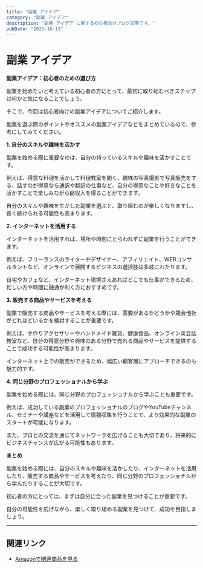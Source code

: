 ```yaml
---
title: "副業 アイデア"
category: "副業 アイデア"
description: "副業 アイデア に関する初心者向けブログ記事です。"
pubDate: "2025-10-13"
---
```


# 副業 アイデア

**副業アイデア：初心者のための選び方**

副業を始めたいと考えている初心者の方にとって、最初に取り組むべきステップは何かと気になることでしょう。

そこで、今回は初心者向けの副業アイデアについてご紹介します。

副業を選ぶ際のポイントやオススメの副業アイデアなどをまとめているので、参考にしてみてください。



**1. 自分のスキルや趣味を活かす**

副業を始める際に重要なのは、自分の持っているスキルや趣味を活かすことです。

例えば、得意な料理を活かして料理教室を開く、趣味の写真撮影で写真販売をする、話すのが得意なら通訳や翻訳の仕事など、自分の得意なことや好きなことを活かすことで楽しみながら副収入を得ることができます。

自分のスキルや趣味を生かした副業を選ぶと、取り組むのが楽しくなりますし、長く続けられる可能性も高まります。



**2. インターネットを活用する**

インターネットを活用すれば、場所や時間にとらわれずに副業を行うことができます。

例えば、フリーランスのライターやデザイナー、アフィリエイト、WEBコンサルタントなど、オンラインで展開するビジネスの選択肢は多岐にわたります。

自宅やカフェなど、インターネット環境さえあればどこでも仕事ができるため、忙しい方や時間に融通が利く方におすすめです。



**3. 販売する商品やサービスを考える**

副業で販売する商品やサービスを考える際には、需要があるかどうかや競合他社がどれほどいるかを検討することが重要です。

例えば、手作りアクセサリーやハンドメイド雑貨、健康食品、オンライン英会話教室など、自分の得意分野や興味のある分野で売れる商品やサービスを提供することで成功する可能性が高まります。

インターネット上での販売ができるため、幅広い顧客層にアプローチできるのも魅力的です。



**4. 同じ分野のプロフェッショナルから学ぶ**

副業を始める際には、同じ分野のプロフェッショナルから学ぶことも重要です。

例えば、成功している副業のプロフェッショナルのブログやYouTubeチャンネル、セミナーや講座などを活用して情報収集を行うことで、より効果的な副業のスタートが可能になります。

また、プロとの交流を通じてネットワークを広げることも大切であり、将来的にビジネスチャンスが広がる可能性もあります。



**まとめ**

副業を始める際には、自分のスキルや趣味を活かしたり、インターネットを活用したり、販売する商品やサービスを考えたり、同じ分野のプロフェッショナルから学んだりすることが大切です。

初心者の方にとっては、まずは自分に合った副業を見つけることが重要です。

自分の可能性を広げながら、楽しく取り組める副業を見つけて、成功を目指しましょう。



---

## 関連リンク

- [Amazonで関連商品を見る](https://www.amazon.co.jp/s?k=%E5%89%AF%E6%A5%AD+%E3%82%A2%E3%82%A4%E3%83%87%E3%82%A2&tag=autowritehubai-22)
